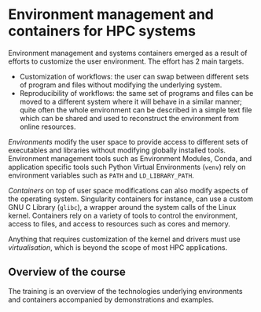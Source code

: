 # Environment management and containers for HPC systems

Environment management and systems containers emerged as a result of efforts to customize the user environment. The effort has 2 main targets.

- Customization of workflows: the user can swap between different sets of program and files without modifying the underlying system.
- Reproducibility of workflows: the same set of programs and files can be moved to a different system where it will behave in a similar manner; quite often the whole environment can be described in a simple text file which can be shared and used to reconstruct the environment from online resources.

_Environments_ modify the user space to provide access to different sets of executables and libraries without modifying globally installed tools. Environment management tools such as Environment Modules, Conda, and application specific tools such Python Virtual Environments (`venv`) rely on environment variables such as `PATH` and `LD_LIBRARY_PATH`.

_Containers_ on top of user space modifications can also modify aspects of the operating system. Singularity containers for instance, can use a custom GNU C Library (`glibc`), a wrapper around the system calls of the Linux kernel. Containers rely on a variety of tools to control the environment, access to files, and access to resources such as cores and memory.

Anything that requires customization of the kernel and drivers must use _virtualisation_, which is beyond the scope of most HPC applications.


## Overview of the course

The training is an overview of the technologies underlying environments and containers accompanied by demonstrations and examples.


